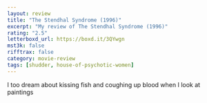 ```yaml
---
layout: review
title: "The Stendhal Syndrome (1996)"
excerpt: "My review of The Stendhal Syndrome (1996)"
rating: "2.5"
letterboxd_url: https://boxd.it/3QYwgn
mst3k: false
rifftrax: false
category: movie-review
tags: [shudder, house-of-psychotic-women]
---
```


I too dream about kissing fish and coughing up blood when I look at paintings
